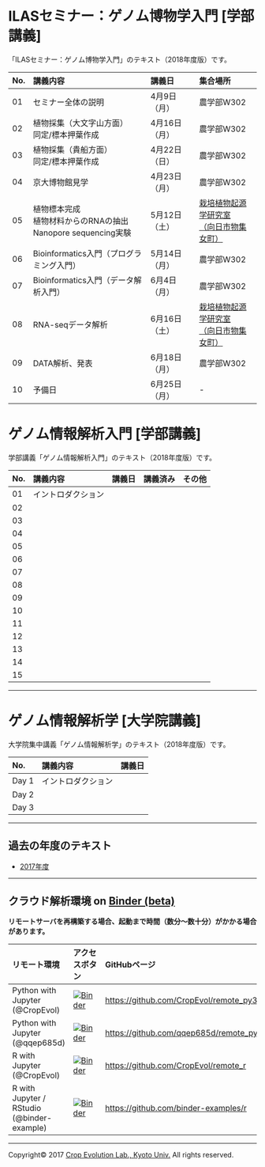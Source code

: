 <a name="section1"></a>
ILASセミナー：ゲノム博物学入門 [学部講義]
====

「ILASセミナー：ゲノム博物学入門」のテキスト（2018年度版）です。

| No. | 講義内容 | 講義日 | 集合場所 |
|:---|:---|:---|:---|
| 01 | セミナー全体の説明 | 4月9日（月）| 農学部W302 |
| 02 | 植物採集（大文字山方面）<br> 同定/標本押葉作成  | 4月16日（月） | 農学部W302 |
| 03 | 植物採集（貴船方面）<br> 同定/標本押葉作成 | 4月22日（日） | 農学部W302 |
| 04 | 京大博物館見学 | 4月23日（月） | 農学部W302 |
| 05 | 植物標本完成<br>植物材料からのRNAの抽出<br>Nanopore sequencing実験 | 5月12日（土） | [栽培植物起源学研究室<br>（向日市物集女町）](http://www.crop-evolution.kais.kyoto-u.ac.jp/) |
| 06 | Bioinformatics入門（プログラミング入門） | 5月14日（月） | 農学部W302 |
| 07 | Bioinformatics入門（データ解析入門） | 6月4日（月） | 農学部W302 |
| 08 | RNA-seqデータ解析 | 6月16日（土） | [栽培植物起源学研究室<br>（向日市物集女町）](http://www.crop-evolution.kais.kyoto-u.ac.jp/) |
| 09 | DATA解析、発表 | 6月18日（月） | 農学部W302 |
| 10 | 予備日 | 6月25日（月） | - |


<a name="section2"></a>
ゲノム情報解析入門 [学部講義]
====
学部講義「ゲノム情報解析入門」のテキスト（2018年度版）です。

| No. | 講義内容 | 講義日 | 講義済み | その他 |
|:---|:---|:---|:---|:---|
|01| イントロダクション | | ||
|02| | | ||
|03| | | ||
|04| | | ||
|05| | | ||
|06| | | ||
|07| | | ||
|08| | | ||
|09| | | ||
|10| | | ||
|11| | | ||
|12| | | ||
|13| | | ||
|14| | | ||
|15| | | ||

---

<a name="section3">ゲノム情報解析学 [大学院講義]</a>
====

大学院集中講義「ゲノム情報解析学」のテキスト（2018年度版）です。

| No. | 講義内容 | 講義日 |
|:---|:---|:---|
| Day 1 | イントロダクション ||
| Day 2 |||
| Day 3 |||


---

<a name="section4"></a>
## 過去の年度のテキスト
- [2017年度](https://github.com/CropEvol/lecture/tree/v2017)

---

## クラウド解析環境 on [Binder (beta)](https://mybinder.org/)
__リモートサーバを再構築する場合、起動まで時間（数分〜数十分）がかかる場合があります。__

| リモート環境 | アクセスボタン | GitHubページ |
|:---|:---|:---|
| Python with Jupyter (@CropEvol) | [![Binder](https://mybinder.org/badge.svg)](https://mybinder.org/v2/gh/CropEvol/remote_py3/master) | https://github.com/CropEvol/remote_py3 |
| Python with Jupyter (@qqep685d) | [![Binder](https://mybinder.org/badge.svg)](https://mybinder.org/v2/gh/qqep685d/remote_py3/master) | https://github.com/qqep685d/remote_py3 |
| R with Jupyter (@CropEvol) | [![Binder](https://mybinder.org/badge.svg)](https://mybinder.org/v2/gh/CropEvol/remote_r/master) | https://github.com/CropEvol/remote_r |
| R with Jupyter / RStudio (@binder-example) | [![Binder](https://mybinder.org/badge.svg)](http://beta.mybinder.org/v2/gh/binder-examples/r/master) | https://github.com/binder-examples/r |


---
Copyright&copy; 2017 [Crop Evolution Lab., Kyoto Univ.](http://www.crop-evolution.kais.kyoto-u.ac.jp/) All rights reserved.
